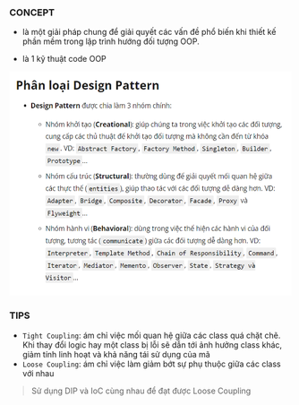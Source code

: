 
### CONCEPT

- là một giải pháp chung để giải quyết các vấn đề phổ biến khi thiết kế phần mềm trong lập trình hướng
đối tượng OOP.

- là 1 kỹ thuật code OOP


<img alt="concept" height="400" src="../../../image/concept-design.png" width="600"/>


### TIPS
* `Tight Coupling`:  ám chỉ việc mối quan hệ giữa các class quá chặt chẽ. Khi thay đổi logic hay một class bị lỗi sẽ dẫn
  tới ảnh hưởng class khác, giảm tính linh hoạt và khả năng tái sử dụng của mã
* `Loose Coupling`: ám chỉ việc làm giảm bớt sự phụ thuộc giữa các class với nhau

> Sử dụng DIP và IoC cùng nhau để đạt được Loose Coupling